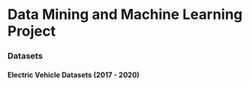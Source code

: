 # Data Mining and Machine Learning Project

### Datasets
#### Electric Vehicle Datasets (2017 - 2020)
